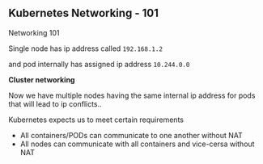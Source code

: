 ## Kubernetes Networking - 101

Networking 101

Single node has ip address called `192.168.1.2`

and pod internally has assigned ip address `10.244.0.0`

**Cluster networking**

Now we have multiple nodes having the same internal ip address for pods that will lead to ip conflicts..

Kubernetes expects us to meet certain requirements
- All containers/PODs can communicate to one another without NAT
- All nodes can communicate with all containers and vice-cersa without NAT
